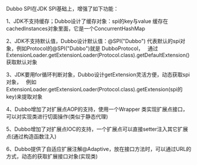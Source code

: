 Dubbo SPI在JDK SPI基础上，增强了如下功能：

1、JDK不支持缓存；Dubbo设计了缓存对象：spi的key与value 缓存在 cachedInstances对象里面，它是一个ConcurrentHashMap

2、JDK不支持默认值，Dubbo设计默认值：@SPI("Dubbo") 代表默认的spi对象，例如Protocol的@SPI("Dubbo")就是 DubboProtocol，
  通过 ExtensionLoader.getExtensionLoader(Protocol.class).getDefaultExtension()获取默认对象

3、JDK要用for循环判断对象，Dubbo设计getExtension灵活方便，动态获取spi对象，
  例如 ExtensionLoader.getExtensionLoader(Protocol.class).getExtension(spi的key)来提取对象

4、Dubbo增加了对扩展点AOP的支持，使用一个Wrapper 类实现扩展点接口，可以对实现类进行切面操作(类似于静态代理)

5、Dubbo增加了对扩展点IOC的支持，一个扩展点可以直接setter注入其它扩展点(通过构造函数注入)

6、Dubbo提供了自适应扩展注解@Adaptive，放在接口方法时，可以通过URL的方式，动态的获取扩展接口对象(实现类)
